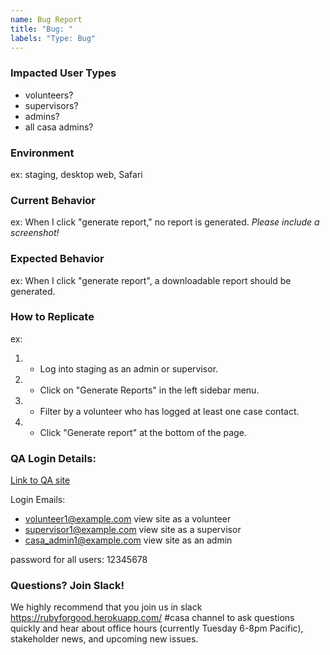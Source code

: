 ```yaml
---
name: Bug Report
title: "Bug: "
labels: "Type: Bug"
---
```


### Impacted User Types
 - volunteers?
 - supervisors?
 - admins?
 - all casa admins?

### Environment
ex: staging, desktop web, Safari

### Current Behavior
ex: When I click "generate report," no report is generated.
_Please include a screenshot!_

### Expected Behavior
ex: When I click "generate report", a downloadable report should be generated.

### How to Replicate
ex: 
1. - Log into staging as an admin or supervisor.
2. - Click on "Generate Reports" in the left sidebar menu.
3. - Filter by a volunteer who has logged at least one case contact.
4. - Click "Generate report" at the bottom of the page.

### QA Login Details:
[Link to QA site](https://casa-qa.herokuapp.com/)  

Login Emails: 
- volunteer1@example.com  view site as a volunteer
- supervisor1@example.com view site as a supervisor
- casa_admin1@example.com view site as an admin

password for all users: 12345678  

### Questions? Join Slack!

We highly recommend that you join us in slack https://rubyforgood.herokuapp.com/ #casa channel to ask questions quickly and hear about office hours (currently Tuesday 6-8pm Pacific), stakeholder news, and upcoming new issues.
